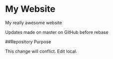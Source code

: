 # My Website

My really awesome website

Updates made on master on GitHub before rebase

##Repository Purpose

This change
will conflict.
Edit local.
